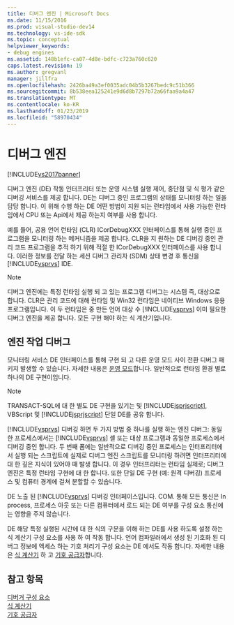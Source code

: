```yaml
---
title: 디버그 엔진 | Microsoft Docs
ms.date: 11/15/2016
ms.prod: visual-studio-dev14
ms.technology: vs-ide-sdk
ms.topic: conceptual
helpviewer_keywords:
- debug engines
ms.assetid: 148b1efc-ca07-4d8e-bdfc-c723a760c620
caps.latest.revision: 19
ms.author: gregvanl
manager: jillfra
ms.openlocfilehash: 2426ba49a3ef0035adc04b5b3267bedc9c51b366
ms.sourcegitcommit: 8b538eea125241e9d6d8b7297b72a66faa9a4a47
ms.translationtype: MT
ms.contentlocale: ko-KR
ms.lasthandoff: 01/23/2019
ms.locfileid: "58970434"
---
```

# <a name="debug-engine"></a>디버그 엔진
[!INCLUDE[vs2017banner](../../includes/vs2017banner.md)]

디버그 엔진 (DE) 작동 인터프리터 또는 운영 시스템 실행 제어, 중단점 및 식 평가 같은 디버깅 서비스를 제공 합니다. DE는 디버그 중인 프로그램의 상태를 모니터링 하는 일을 담당 합니다. 이 위해 수행 하는 DE 어떤 방법이 지원 되는 런타임에서 사용 가능한 런타임에서 CPU 또는 Api에서 제공 하는지 여부를 사용 합니다.  
  
 예를 들어, 공용 언어 런타임 (CLR) ICorDebugXXX 인터페이스를 통해 실행 중인 프로그램을 모니터링 하는 메커니즘을 제공 합니다. CLR을 지 원하는 DE 디버깅 중인 관리 코드 프로그램을 추적 하기 위해 적절 한 ICorDebugXXX 인터페이스를 사용 합니다. 이러한 정보를 전달 하는 세션 디버그 관리자 (SDM) 상태 변경 후 통신을 [!INCLUDE[vsprvs](../../includes/vsprvs-md.md)] IDE.  
  
> [!NOTE]
>  디버그 엔진에는 특정 런타임 실행 되 고 있는 프로그램 디버그는 시스템 즉, 대상으로 합니다. CLR은 관리 코드에 대해 런타임 및 Win32 런타임은 네이티브 Windows 응용 프로그램입니다. 이 두 런타임은 중 만든 언어 대상 수 [!INCLUDE[vsprvs](../../includes/vsprvs-md.md)] 이미 필요한 디버그 엔진을 제공 합니다. 모든 구현 해야 하는 식 계산기입니다.  
  
## <a name="debug-engine-operation"></a>엔진 작업 디버그  
 모니터링 서비스 DE 인터페이스를 통해 구현 되 고 다른 운영 모드 사이 전환 디버그 패키지 발생할 수 있습니다. 자세한 내용은 [운영 모드](../../extensibility/debugger/operational-modes.md)합니다. 일반적으로 런타임 환경 별로 하나의 DE 구현이입니다.  
  
> [!NOTE]
>  TRANSACT-SQL에 대 한 별도 DE 구현을 있기는 및 [!INCLUDE[jsprjscript](../../includes/jsprjscript-md.md)], VBScript 및 [!INCLUDE[jsprjscript](../../includes/jsprjscript-md.md)] 단일 DE를 공유 합니다.  
  
 [!INCLUDE[vsprvs](../../includes/vsprvs-md.md)] 디버깅 하면 두 가지 방법 중 하나를 실행 하는 엔진 디버그: 동일한 프로세스에서는 [!INCLUDE[vsprvs](../../includes/vsprvs-md.md)] 셸 또는 대상 프로그램과 동일한 프로세스에서 디버깅 중인 합니다. 두 번째 폼에는 일반적으로 디버깅 중인 프로세스는 인터프리터에서 실행 되는 스크립트에 실제로 디버그 엔진 스크립트를 모니터링 하려면 인터프리터에 대 한 깊은 지식이 있어야 때 발생 합니다. 이 경우 인터프리터는 런타임 실제로; 디버그 엔진은 특정 런타임 구현에 대 한 합니다. 또한 단일 DE 구현 (예: 원격 디버깅) 프로세스 및 컴퓨터 경계에 걸쳐 분할할 수 있습니다.  
  
 DE 노출 된 [!INCLUDE[vsprvs](../../includes/vsprvs-md.md)] 디버깅 인터페이스입니다. COM. 통해 모든 통신은 In process, 프로세스 아웃 또는 다른 컴퓨터에서 로드 되는 DE 여부를 구성 요소 통신에는 영향을 주지 않습니다.  
  
 DE 해당 특정 실행된 시간에 대 한 식의 구문을 이해 하는 DE를 사용 하도록 설정 하는 식 계산기 구성 요소를 사용 하 여 작동 합니다. 언어 컴파일러에서 생성 된 기호화 된 디버그 정보에 액세스 하는 기호 처리기 구성 요소는 DE 에서도 작동 합니다. 자세한 내용은 [식 계산기](../../extensibility/debugger/expression-evaluator.md) 하 고 [기호 공급자](../../extensibility/debugger/symbol-provider.md)합니다.  
  
## <a name="see-also"></a>참고 항목  
 [디버거 구성 요소](../../extensibility/debugger/debugger-components.md)   
 [식 계산기](../../extensibility/debugger/expression-evaluator.md)   
 [기호 공급자](../../extensibility/debugger/symbol-provider.md)
